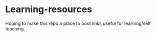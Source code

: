 # Learning-resources

Hoping to make this repo a place to post links useful for learning/self teaching. 
